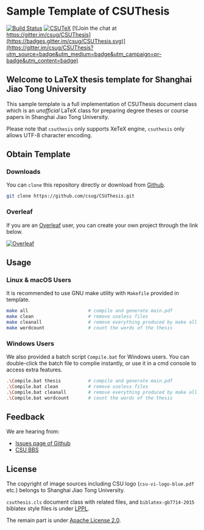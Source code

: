 # Sample Template of CSUThesis

[![Build Status](https://travis-ci.org/csug/CSUThesis.svg?branch=master)](https://travis-ci.org/csug/CSUThesis)
[![CSUTeX](https://img.shields.io/badge/CSUTheis-v1.0.0rc7-green.svg)](https://github.com/csug/CSUTeX) 
[![Join the chat at https://gitter.im/csug/CSUThesis](https://badges.gitter.im/csug/CSUThesis.svg)](https://gitter.im/csug/CSUThesis?utm_source=badge&utm_medium=badge&utm_campaign=pr-badge&utm_content=badge)

## Welcome to LaTeX thesis template for Shanghai Jiao Tong University

This sample template is a full implementation of CSUThesis document class which is an *unofficial* LaTeX class for preparing degree theses or course papers in Shanghai Jiao Tong University.

Please note that `csuthesis` only supports XeTeX engine, `csuthesis` only allows UTF-8 character encoding.

## Obtain Template

### Downloads

You can `clone` this repository directly or download from [Github](https://github.com/csug/CSUThesis).

```bash
git clone https://github.com/csug/CSUThesis.git 
```

### Overleaf

If you are an [Overleaf](https://www.overleaf.com?r=b3b31f49&rm=d&rs=b) user, you can create your own project through the link below.

[![Overleaf](https://img.shields.io/badge/overleaf-csuthesis-green.svg)](https://www.overleaf.com/latex/templates/csuthesis-latex-thesis-template-for-shanghai-jiao-tong-university/mkdwbyjbtfgg?r=b3b31f49&rm=d&rs=b) 

## Usage

### Linux & macOS Users

It is recommended to use GNU make utility with `Makefile` provided in template.

```bash
make all                      # compile and generate main.pdf
make clean                    # remove useless files
make cleanall                 # remove everything produced by make all
make wordcount                # count the words of the thesis
```

### Windows Users

We also provided a batch script `Compile.bat` for Windows users. You can double-click the batch file to complie instantly, or use it in a cmd console to access extra features.

```bash
.\Compile.bat thesis          # compile and generate main.pdf
.\Compile.bat clean           # remove useless files
.\Compile.bat cleanall        # remove everything produced by make all
.\Compile.bat wordcount       # count the words of the thesis
```

## Feedback

We are hearing from:

* [Issues page of Github](https://github.com/csug/CSUThesis/issues)
* [CSU BBS](https://bbs.csu.edu.cn/bbsdoc?board=TeX_LaTeX)

## License

The copyright of image sources including CSU logo (`csu-vi-logo-blue.pdf` etc.)
belongs to Shanghai Jiao Tong University.

`csuthesis.cls` document class with related files, and `biblatex-gb7714-2015` biblatex style files is under [LPPL](https://www.latex-project.org/lppl.txt).

The remain part is under [Apache License 2.0](LICENSE).
